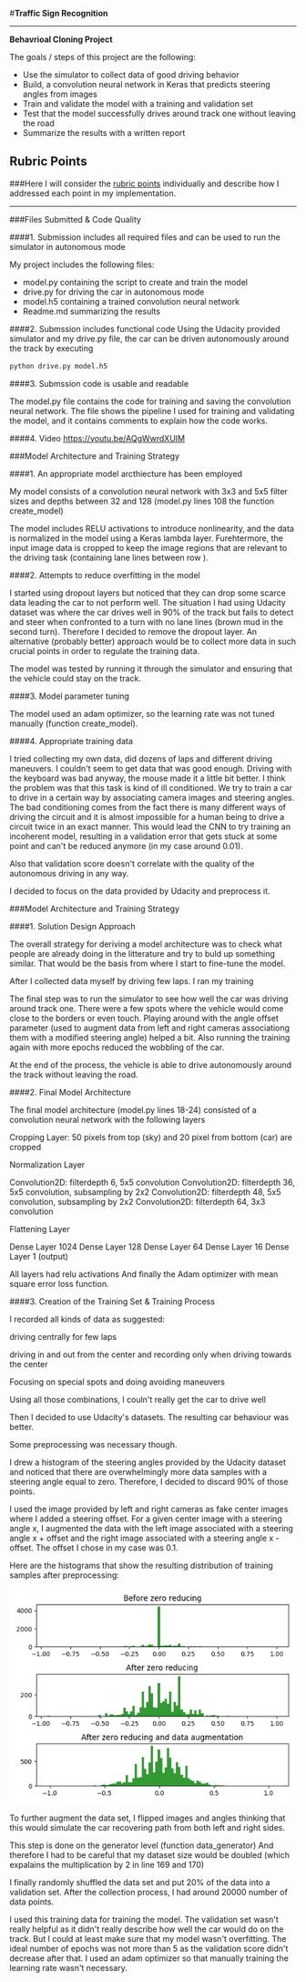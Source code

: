 #**Traffic Sign Recognition** 

---

**Behavrioal Cloning Project**

The goals / steps of this project are the following:
* Use the simulator to collect data of good driving behavior
* Build, a convolution neural network in Keras that predicts steering angles from images
* Train and validate the model with a training and validation set
* Test that the model successfully drives around track one without leaving the road
* Summarize the results with a written report


[//]: # (Image References)

[image1]: ./output_images/preprocessing.png "Model Visualization"
[image2]: ./examples/placeholder.png "Grayscaling"
[image3]: ./examples/placeholder_small.png "Recovery Image"
[image4]: ./examples/placeholder_small.png "Recovery Image"
[image5]: ./examples/placeholder_small.png "Recovery Image"
[image6]: ./examples/placeholder_small.png "Normal Image"
[image7]: ./examples/placeholder_small.png "Flipped Image"

## Rubric Points
###Here I will consider the [rubric points](https://review.udacity.com/#!/rubrics/432/view) individually and describe how I addressed each point in my implementation.  

---
###Files Submitted & Code Quality

####1. Submission includes all required files and can be used to run the simulator in autonomous mode

My project includes the following files:
* model.py containing the script to create and train the model
* drive.py for driving the car in autonomous mode
* model.h5 containing a trained convolution neural network 
* Readme.md summarizing the results

####2. Submssion includes functional code
Using the Udacity provided simulator and my drive.py file, the car can be driven autonomously around the track by executing 
```sh
python drive.py model.h5
```

####3. Submssion code is usable and readable

The model.py file contains the code for training and saving the convolution neural network. 
The file shows the pipeline I used for training and validating the model, and it contains comments to explain how the code works.

####4. Video
https://youtu.be/AQgWwrdXUIM

###Model Architecture and Training Strategy

####1. An appropriate model arcthiecture has been employed

My model consists of a convolution neural network with 3x3 and 5x5 filter sizes and depths between 32 and 128
(model.py lines 108 the function create_model) 

The model includes RELU activations to introduce nonlinearity, and the data is normalized in the model using a
 Keras lambda layer. Furehtermore, the input image data is cropped to keep the image regions that
 are relevant to the driving task (containing lane lines between row ).

####2. Attempts to reduce overfitting in the model

I started using dropout layers but noticed that they can drop some scarce data leading the car to not perform well.
The situation I had using Udacity dataset was where the car drives well in 90% of the track
but fails to detect and steer when confronted to a turn with no lane lines (brown mud in the second turn). Therefore
I decided to remove the dropout layer. An alternative (probably better) approach would be to collect more data in such 
crucial points in order to regulate the training data.

The model was tested by running it through the simulator and ensuring that the vehicle could stay on the track.

####3. Model parameter tuning

The model used an adam optimizer, so the learning rate was not tuned manually (function create_model).

####4. Appropriate training data

I tried collecting my own data, did dozens of laps and different driving maneuvers. I couldn't seem to get
 data that was good enough. Driving with the keyboard was bad anyway, the mouse made it a little bit better. I think
 the problem was that this task is kind of ill conditioned. We try to train a car to drive in a certain way by associating
 camera images and steering angles. The bad conditioning comes from the fact there is many different ways of driving
 the circuit and it is almost impossible for a human being to drive a circuit twice in an exact manner. This would lead
 the CNN to try training an incoherent model, resulting in a validation error that gets stuck at some point and can't
 be reduced anymore (in my case around 0.01).
 
 Also that validation score doesn't correlate with the quality of the autonomous driving in any way.
 
 I decided to focus on the data provided by Udacity and preprocess it.

###Model Architecture and Training Strategy

####1. Solution Design Approach

The overall strategy for deriving a model architecture was to check what people are already doing in the litterature
and try to buld up something similar. That would be the basis from where
I start to fine-tune the model.

After I collected data myself by driving few laps. I ran my training

The final step was to run the simulator to see how well the car was driving around track one. 
There were a few spots where the vehicle would come close to the borders or even touch. Playing around with the angle
offset parameter (used to augment data from left and right cameras associationg them with a modified steering angle)
helped a bit. Also running the training again with more epochs reduced the wobbling of the car.

At the end of the process, the vehicle is able to drive autonomously around the track without leaving the road.

####2. Final Model Architecture

The final model architecture (model.py lines 18-24) consisted of a convolution neural network with the following layers
 
Cropping Layer: 50 pixels from top (sky) and 20 pixel from bottom (car) are cropped

Normalization Layer

Convolution2D: filterdepth 6, 5x5 convolution
Convolution2D: filterdepth 36, 5x5 convolution, subsampling by 2x2
Convolution2D: filterdepth 48, 5x5 convolution, subsampling by 2x2
Convolution2D: filterdepth 64, 3x3 convolution

Flattening Layer

Dense Layer 1024
Dense Layer 128
Dense Layer 64
Dense Layer 16
Dense Layer 1 (output)

All layers had relu activations
And finally the Adam optimizer with mean square error loss function.


####3. Creation of the Training Set & Training Process

I recorded all kinds of data as suggested:

driving centrally for few laps

driving in and out from the center and recording only when driving towards the center

Focusing on special spots and doing avoiding maneuvers

Using all those combinations, I couln't really get the car to drive well

Then I decided to use Udacity's datasets. The resulting car behaviour was better.

Some preprocessing was necessary though.

I drew a histogram of the steering angles provided by the Udacity dataset and noticed that there are overwhelmingly more
data samples with a steering angle equal to zero. Therefore, I decided to discard 90% of those points.

I used the image provided by left and right cameras as fake center images where I added a steering offset.
For a given center image with a steering angle x, I augmented the data with the left image associated with a 
steering angle x + offset and the right image associated with a steering angle x - offset. The offset I chose in my
case was 0.1.

Here are the histograms that show the resulting distribution of training samples after preprocessing:

![alt text][image1]


To further augment the data set, I flipped images and angles thinking that this would simulate the car recovering
path from both left and right sides.

This step is done on the generator level (function data_generator) And therefore I had to be careful that my dataset size
would be doubled (which expalains the multiplication by 2 in line 169 and 170)

I finally randomly shuffled the data set and put 20% of the data into a validation set. 
After the collection process, I had around 20000 number of data points.

I used this training data for training the model. The validation set wasn't really helpful as it didn't really describe
how well the car would do on the track. But I could at least make sure that my model wasn't overfitting.
The ideal number of epochs was not more than 5 as the validation score didn't decrease after that.
I used an adam optimizer so that manually training the learning rate wasn't necessary.